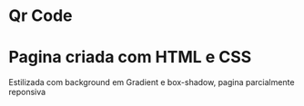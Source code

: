 # Qr Code

<h1> Pagina criada com HTML e CSS</h1>
  <p1> Estilizada com background em Gradient e box-shadow, pagina parcialmente reponsiva</p1>

